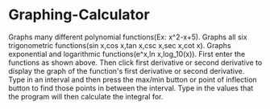 # Graphing-Calculator
Graphs many different polynomial functions(Ex: x^2-x+5). 
Graphs all six trigonometric functions(sin x,cos x,tan x,csc x,sec x,cot x).
Graphs exponential and logarithmic functions(e^x,ln x,log_10(x)).
First enter the functions as shown above.
Then click first derivative or second derivative to display the graph of the function's first derivative or second derivative.
Type in an interval and then press the max/min button or point of inflection button to find those points in between the interval. 
Type in the values that the program will then calculate the integral for.
